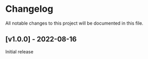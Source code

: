 # Changelog
All notable changes to this project will be documented in this file.

<a name="v1.0.0"></a>
## [v1.0.0] - 2022-08-16

Initial release

